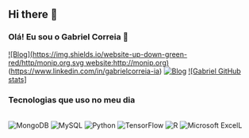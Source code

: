 ## Hi there 👋
### Olá! Eu sou o Gabriel Correia 👋
[![Blog](https://img.shields.io/website-up-down-green-red/http/monip.org.svg website:http://monip.org)](htp)(https://www.linkedin.com/in/gabrielcorreia-ia)
[![Blog](https://img.shields.io/badge/Instagram-E4405F?style=for-the-badge&logo=instagram&logoColor=white)](https://www.instagram.com/gabrielcsantos_31?igsh=OGoxb2pzbjd1dGcw)
[![Gabriel GitHub stats]](https://github-readme-stats.vercel.app/api?username=gabrielcor31&show_icons=true&theme=onedark)

### Tecnologias que uso no meu dia

<div style="display: inline_block"><br/>
  <img aling="center" alt= "MongoDB" src="https://img.shields.io/badge/MongoDB-4EA94B?style=for-the-badge&logo=mongodb&logoColor=white" />
  <img aling="center" alt= "MySQL" src="https://img.shields.io/badge/MySQL-00000F?style=for-the-badge&logo=mysql&logoColor=white" />
  <img aling="center" alt= "Python" src="https://img.shields.io/badge/Python-3776AB?style=for-the-badge&logo=python&logoColor=white" />
  <img aling="center" alt= "TensorFlow" src="https://img.shields.io/badge/TensorFlow-FF6F00?style=for-the-badge&logo=tensorflow&logoColor=white" />
  <img aling="center" alt= "R" src="https://img.shields.io/badge/R-276DC3?style=for-the-badge&logo=r&logoColor=white" />
  <img aling="center" alt= "Microsoft ExcelL" src="https://img.shields.io/badge/Microsoft_Excel-217346?style=for-the-badge&logo=microsoft-excel&logoColor=white" />
</div>
